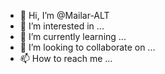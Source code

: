 - 👋 Hi, I’m @Mailar-ALT
- 👀 I’m interested in ...
- 🌱 I’m currently learning ...
- 💞️ I’m looking to collaborate on ...
- 📫 How to reach me ...

<!---
Mailar-ALT/Mailar-ALT is a ✨ special ✨ repository because its `README.md` (this file) appears on your GitHub profile.
You can click the Preview link to take a look at your changes.
--->
